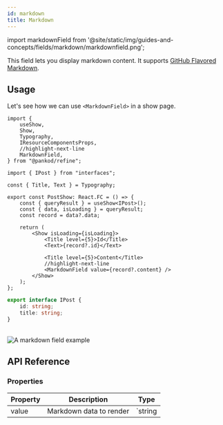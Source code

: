 ```yaml
---
id: markdown
title: Markdown
---
```


import markdownField from '@site/static/img/guides-and-concepts/fields/markdown/markdownfield.png';

This field lets you display markdown content. It supports [GitHub Flavored Markdown](https://github.github.com/gfm/).

## Usage

Let's see how we can use `<MarkdownField>` in a show page.

```tsx title="pages/posts/show.tsx"
import {
    useShow,
    Show,
    Typography,
    IResourceComponentsProps,
    //highlight-next-line
    MarkdownField,
} from "@pankod/refine";

import { IPost } from "interfaces";

const { Title, Text } = Typography;

export const PostShow: React.FC = () => {
    const { queryResult } = useShow<IPost>();
    const { data, isLoading } = queryResult;
    const record = data?.data;

    return (
        <Show isLoading={isLoading}>
            <Title level={5}>Id</Title>
            <Text>{record?.id}</Text>

            <Title level={5}>Content</Title>
            //highlight-next-line
            <MarkdownField value={record?.content} />
        </Show>
    );
};
```

```ts title="interfaces/index.d.ts"
export interface IPost {   
    id: string;    
    title: string;
}
```

<br/>
<div>
    <img src={markdownField} alt="A markdown field example"/>
</div>

## API Reference

### Properties

| Property | Description             | Type                 |
| -------- | ----------------------- | -------------------- |
| value    | Markdown data to render | `string | undefined` |
